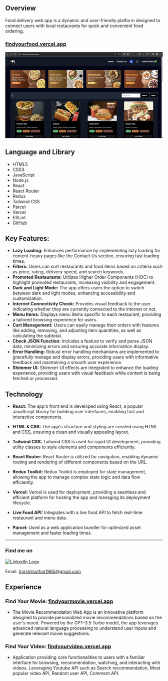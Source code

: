 ## Overview

Food delivery web app is a dynamic and user-friendly platform designed to connect users with local restaurants for quick and convenient food ordering.

### **[findyourfood.vercel.app](https://findyourfood.vercel.app/)**

![findyourfood.com](/src/Asset/findyourfood.png)

## Language and Library

- HTML5
- CSS3
- JavaScript
- Node.js
- React
- React Router
- Redux
- Tailwind CSS
- Parcel
- Vercel
- ESLint
- GitHub

## **Key Features:**

- **Lazy Loading:** Enhances performance by implementing lazy loading for content-heavy pages like the Contact Us section, ensuring fast loading times.
- **Filters:** Users can sort restaurants and food items based on criteria such as price, rating, delivery speed, and search keywords.
- **Promoted Restaurants:** Utilizes Higher Order Components (HOC) to highlight promoted restaurants, increasing visibility and engagement.
- **Dark and Light Mode:** The app offers users the option to switch between dark and light modes, enhancing accessibility and customization.
- **Internet Connectivity Check:** Provides visual feedback to the user indicating whether they are currently connected to the internet or not.
- **Menu Items:** Displays menu items specific to each restaurant, providing a tailored browsing experience for users.
- **Cart Management:** Users can easily manage their orders with features like adding, removing, and adjusting item quantities, as well as calculating the subtotal.
- **Check JSON Function:** Includes a feature to verify and parse JSON data, minimizing errors and ensuring accurate information display.
- **Error Handling:** Robust error handling mechanisms are implemented to gracefully manage and display errors, providing users with informative feedback and maintaining a smooth user experience.
- **Shimmer UI:** Shimmer UI effects are integrated to enhance the loading experience, providing users with visual feedback while content is being fetched or processed.

## Technology

- **React:** The app's front end is developed using React, a popular JavaScript library for building user interfaces, enabling fast and interactive components.

- **HTML & CSS:** The app's structure and styling are created using HTML and CSS, ensuring a clean and visually appealing layout.
- **Tailwind CSS:** Tailwind CSS is used for rapid UI development, providing utility classes to style elements and components efficiently.
- **React Router:** React Router is utilized for navigation, enabling dynamic routing and rendering of different components based on the URL.
- **Redux Toolkit:** Redux Toolkit is employed for state management, allowing the app to manage complex state logic and data flow efficiently.
- **Vercel:** Vercel is used for deployment, providing a seamless and efficient platform for hosting the app and managing its deployment lifecycle.
- **Live Food API:** Integrates with a live food API to fetch real-time restaurant and menu data.
- **Parcel:** Used as a web application bundler for optimized asset management and faster loading times.

---

### Find me on

[![LinkedIn Logo](https://upload.wikimedia.org/wikipedia/commons/thumb/c/ca/LinkedIn_logo_initials.png/30px-LinkedIn_logo_initials.png)](https://www.linkedin.com/in/harshil-s-854570248/)

Email: harshilsuthar1995@gmail.com

## **Experience**

### Find Your Movie: [findyourmovie.vercel.app](https://findyourmovie.vercel.app)

- The Movie Recommendation Web App is an innovative platform designed to provide personalized movie recommendations based on the user's mood. Powered by the GPT-3.5 Turbo model, the app leverages advanced natural language processing to understand user inputs and generate relevant movie suggestions.

### Find Your Video: [findyourvideo.vercel.app](https://findyourvideo.vercel.app)

- Application providing core functionalities to users with a familiar interface for browsing, recommendation, watching, and interacting with videos. Leveraging Youtube API such as Search recommendation, Most popular video API, Random user API, Comment API.

